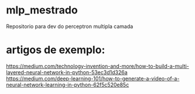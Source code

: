 # mlp_mestrado
Repositorio para dev do perceptron multipla camada

# artigos de exemplo:
https://medium.com/technology-invention-and-more/how-to-build-a-multi-layered-neural-network-in-python-53ec3d1d326a
https://medium.com/deep-learning-101/how-to-generate-a-video-of-a-neural-network-learning-in-python-62f5c520e85c
